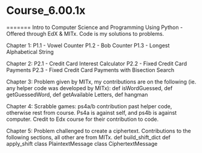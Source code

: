# Course_6.00.1x
=======
Intro to Computer Science and Programming Using Python -  
Offered through EdX & MITx. Code is my solutions to problems.

Chapter 1: 
P1.1 - Vowel Counter P1.2 - Bob Counter P1.3 - Longest Alphabetical String

Chapter 2: 
P2.1 - Credit Card Interest Calculator P2.2 - Fixed Credit Card Payments P2.3 - Fixed Credit Card Payments with Bisection Search

Chapter 3: 
Problem given by MITx, my contributions are on the following (ie. any helper code was developed by MITx): def isWordGuessed, def getGuessedWord, def getAvailable Letters, def hangman

Chapter 4: 
Scrabble games: ps4a/b contribution past helper code, otherwise rest from course. Ps4a is against self, and ps4b is against computer. Credit to Edx course for their contribution to code.

Chapter 5:
Problem challenged to create a ciphertext. Contributions to the following sections, all other are from MITx. 
def build_shift_dict
def apply_shift
class PlaintextMessage
class CiphertextMessage
